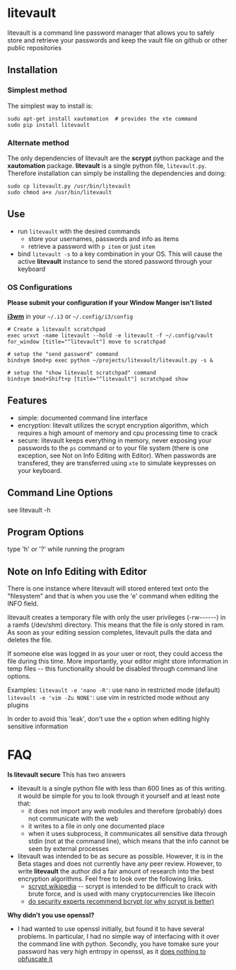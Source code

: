 # litevault

litevault is a command line password manager that allows you to safely store
and retrieve your passwords and keep the vault file on github or other public
repositories

## Installation
### Simplest method
The simplest way to install is:
```
sudo apt-get install xautomation  # provides the xte command
sudo pip install litevault
```

### Alternate method
The only dependencies of litevault are the **scrypt** python package and
the **xautomation** package. **litevault** is a single python file,
`litevault.py`. Therefore installation can simply be installing the
dependencies and doing:
```
sudo cp litevault.py /usr/bin/litevault
sudo chmod a+x /usr/bin/litevault
```

## Use
- run `litevault` with the desired commands
    - store your usernames, passwords and info as items
    - retrieve a password with `p item` or just `item`
- bind `litevault -s` to a key combination in your OS. This will cause
    the active **litevault** instance to send the stored password
    through your keyboard

### OS Configurations
**Please submit your configuration if your Window Manger isn't listed**


**[i3wm](https://i3wm.org/)**
in your `~/.i3` or `~/.config/i3/config`
```
# Create a litevault scratchpad
exec urxvt -name litevault --hold -e litevault -f ~/.config/vault
for_window [title="^litevault"] move to scratchpad

# setup the "send password" command
bindsym $mod+p exec python ~/projects/litevault/litevault.py -s &

# setup the "show litevault scratchpad" command
bindsym $mod+Shift+p [title="^litevault"] scratchpad show
```

## Features
- simple: documented command line interface
- encryption: litevalt utilizes the scrypt encryption algorithm, which
    requires a high amount of memory and cpu processing time to crack
- secure: litevault keeps everything in memory, never exposing your
    passwords to the `ps` command or to your file system (there is one
    exception, see Not on Info Editing with Editor). When passwords are
    transfered, they are transferred using `xte` to simulate keypresses on
    your keyboard.

## Command Line Options
see litevault -h

## Program Options
type 'h' or '?' while running the program

## Note on Info Editing with Editor
There is one instance where litevault will stored entered text onto the
"filesystem" and that is when you use the 'e' command when editing the INFO
field.

litevault creates a temporary file with only the user privileges (-rw------)
in a ramfs (/dev/shm) directory. This means that the file is only stored in ram.
As soon as your editing session completes, litevault pulls the data and deletes
the file.

If someone else was logged in as your user or root, they could access the file
during this time. More importantly, your editor might store information in temp
files -- this functionality should be disabled through command line options.

Examples:
    `litevault -e 'nano -R'`: use nano in restricted mode (default)
    `litevault -e 'vim -Zu NONE'`: use vim in restricted mode without any plugins

In order to avoid this 'leak', don't use the `e` option when editing highly
sensitive information

# FAQ
**Is litevault secure**
This has two answers
- litevault is a single python file with less than 600 lines as of this writing.
    it would be simple for you to look through it yourself and at least note
    that:
    - it does not import any web modules and therefore (probably) does not
        communicate with the web
    - it writes to a file in only one documented place
    - when it uses subprocess, it communicates all sensitive data through
        stdin (not at the command line), which means that the info cannot
        be seen by external processes
- litevault was intended to be as secure as possible. However, it is in the
    Beta stages and does not currently have any peer review. However, to
    write **litevault** the author did a fair amount of research into the best
    encryption algorithms. Feel free to look over the following links.
    - [scrypt wikipedia](https://en.wikipedia.org/wiki/Scrypt) -- scrypt is intended
        to be difficult to crack with brute force, and is used with many
        cryptocurrencies like litecoin
    - [do security experts recommend bcrypt (or why scrypt is better)](http://security.stackexchange.com/questions/4781/do-any-security-experts-recommend-bcrypt-for-password-storage)

**Why didn't you use openssl?**
- I had wanted to use openssl initially, but found it to have several problems.
    In particular, I had no simple way of interfacing with it over the
    command line with python. Secondly, you have tomake sure your password has
    very high entropy in openssl, as it
    [does nothing to obfuscate it](http://security.stackexchange.com/questions/29106/openssl-recover-key-and-iv-by-passphrase)

